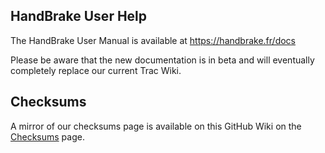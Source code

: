 

## HandBrake User Help

The HandBrake User Manual is available at https://handbrake.fr/docs 

Please be aware that the new documentation is in beta and will eventually completely replace our current Trac Wiki. 

## Checksums

A mirror of our checksums page is available on this GitHub Wiki on the [Checksums](https://github.com/HandBrake/HandBrake/wiki/Checksums) page.